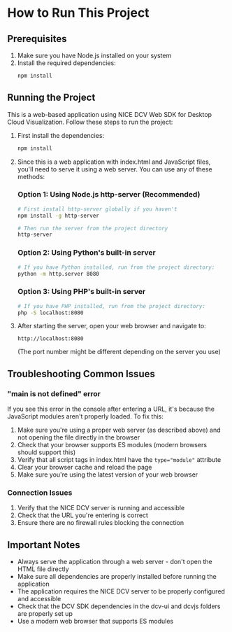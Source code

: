 # How to Run This Project

## Prerequisites
1. Make sure you have Node.js installed on your system
2. Install the required dependencies:
   ```bash
   npm install
   ```

## Running the Project
This is a web-based application using NICE DCV Web SDK for Desktop Cloud Visualization. Follow these steps to run the project:

1. First install the dependencies:
   ```bash
   npm install
   ```

2. Since this is a web application with index.html and JavaScript files, you'll need to serve it using a web server. You can use any of these methods:

   ### Option 1: Using Node.js http-server (Recommended)
   ```bash
   # First install http-server globally if you haven't
   npm install -g http-server
   
   # Then run the server from the project directory
   http-server
   ```

   ### Option 2: Using Python's built-in server
   ```bash
   # If you have Python installed, run from the project directory:
   python -m http.server 8080
   ```

   ### Option 3: Using PHP's built-in server
   ```bash
   # If you have PHP installed, run from the project directory:
   php -S localhost:8080
   ```

3. After starting the server, open your web browser and navigate to:
   ```
   http://localhost:8080
   ```
   (The port number might be different depending on the server you use)

## Troubleshooting Common Issues

### "main is not defined" error
If you see this error in the console after entering a URL, it's because the JavaScript modules aren't properly loaded. To fix this:

1. Make sure you're using a proper web server (as described above) and not opening the file directly in the browser
2. Check that your browser supports ES modules (modern browsers should support this)
3. Verify that all script tags in index.html have the `type="module"` attribute
4. Clear your browser cache and reload the page
5. Make sure you're using the latest version of your web browser

### Connection Issues
1. Verify that the NICE DCV server is running and accessible
2. Check that the URL you're entering is correct
3. Ensure there are no firewall rules blocking the connection

## Important Notes
- Always serve the application through a web server - don't open the HTML file directly
- Make sure all dependencies are properly installed before running the application
- The application requires the NICE DCV server to be properly configured and accessible
- Check that the DCV SDK dependencies in the dcv-ui and dcvjs folders are properly set up
- Use a modern web browser that supports ES modules